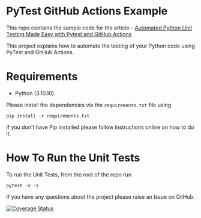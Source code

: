 # PyTest GitHub Actions Example

This repo contains the sample code for the article - [Automated Python Unit Testing Made Easy with Pytest and GitHub Actions](https://pytest-with-eric.com/integrations/pytest-github-actions/)

This project explains how to automate the testing of your Python code using PyTest and GitHub Actions.

# Requirements
* Python (3.10.10)

Please install the dependencies via the `requirements.txt` file using 
```commandline
pip install -r requirements.txt
```
If you don't have Pip installed please follow instructions online on how to do it.

# How To Run the Unit Tests
To run the Unit Tests, from the root of the repo run
```commandline
pytest -v -s
```

If you have any questions about the project please raise an Issue on GitHub. 

[![Coverage Status](coverage.svg)](https://github.com/ericsalesdeandrade/pytest-github-actions-example)  
